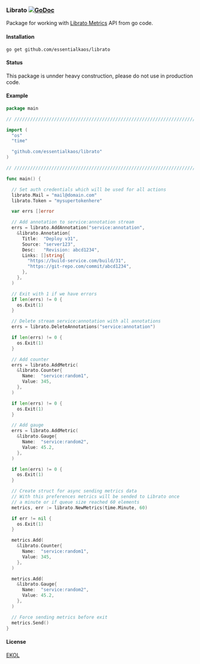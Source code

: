 ### Librato [![GoDoc](https://godoc.org/github.com/essentialkaos/librato?status.svg)](https://godoc.org/github.com/essentialkaos/librato)

Package for working with [Librato Metrics](https://www.librato.com) API from go code.

#### Installation

````
go get github.com/essentialkaos/librato
````

#### Status

This package is unnder heavy construction, please do not use in production code.

#### Example

```Go
package main

// ////////////////////////////////////////////////////////////////////////////////// //

import (
  "os"
  "time"

  "github.com/essentialkaos/librato"
)

// ////////////////////////////////////////////////////////////////////////////////// //

func main() {

  // Set auth credentials which will be used for all actions
  librato.Mail = "mail@domain.com"
  librato.Token = "mysupertokenhere"

  var errs []error

  // Add annotation to service:annotation stream
  errs = librato.AddAnnotation("service:annotation",
    &librato.Annotation{
      Title:  "Deploy v31",
      Source: "server123",
      Desc:   "Revision: abcd1234",
      Links: []string{
        "https://build-service.com/build/31",
        "https://git-repo.com/commit/abcd1234",
      },
    },
  )

  // Exit with 1 if we have errors
  if len(errs) != 0 {
    os.Exit(1)
  }

  // Delete stream service:annotation with all annotations
  errs = librato.DeleteAnnotations("service:annotation")

  if len(errs) != 0 {
    os.Exit(1)
  }

  // Add counter
  errs = librato.AddMetric(
    &librato.Counter{
      Name:  "service:random1",
      Value: 345,
    },
  )

  if len(errs) != 0 {
    os.Exit(1)
  }

  // Add gauge
  errs = librato.AddMetric(
    &librato.Gauge{
      Name:  "service:random2",
      Value: 45.2,
    },
  )

  if len(errs) != 0 {
    os.Exit(1)
  }

  // Create struct for async sending metrics data
  // With this preferences metrics will be sended to Librato once
  // a minute or if queue size reached 60 elements
  metrics, err := librato.NewMetrics(time.Minute, 60)

  if err != nil {
    os.Exit(1)
  }

  metrics.Add(
    &librato.Counter{
      Name:  "service:random1",
      Value: 345,
    },
  )

  metrics.Add(
    &librato.Gauge{
      Name:  "service:random2",
      Value: 45.2,
    },
  )

  // Force sending metrics before exit
  metrics.Send()
}
```

#### License

[EKOL](https://essentialkaos.com/ekol)
